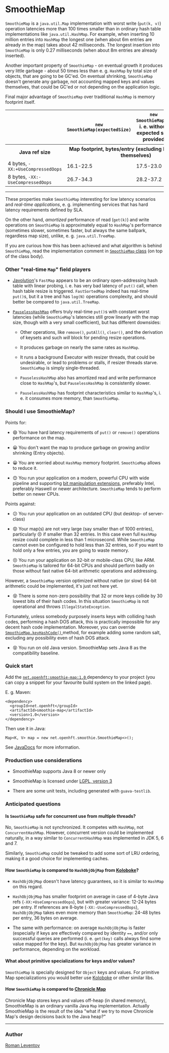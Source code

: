 # SmoothieMap

`SmoothieMap` is a `java.util.Map` implementation with worst write (`put(k, v)`) operation latencies
more than 100 times smaller than in ordinary hash table implementations like `java.util.HashMap`.
For example, when inserting 10 million entries into `HashMap` the longest one (when about 6m
entries are already in the map) takes about 42 milliseconds. The longest insertion into
`SmoothieMap` is only 0.27 milliseconds (when about 8m entries are already inserted).

Another important property of `SmoothieMap` - on eventual growth it produces very little garbage -
about 50 times less than e. g. `HashMap` by total size of objects, that are going to be GC'ed. On
eventual shrinking, `SmoothieMap` doesn't generate any garbage, not accounting mapped keys and
values themselves, that could be GC'ed or not depending on the application logic.

Final major advantage of `SmoothieMap` over traditional `HashMap` is memory footprint itself.

<table>
  <tr>
    <th></th>
    <th><code>new SmoothieMap(expectedSize)</code></th>
    <th><code>new SmoothieMap()</code>, i. e. without expected size provided</th>
    <th><code>HashMap</code>, regardless which constructor called</th>
  </tr>
  <tr>
    <th>Java ref size</th>
    <th colspan=3>Map footprint, bytes/entry (excluding keys and values themselves)</th>
  </tr>
  <tr>
    <td>4 bytes, <code>-XX:+UseCompressedOops</code></td>
    <td>16.1-22.5</td>
    <td>17.5-23.0</td>
    <td>37.3-42.7</td>
  </tr>
  <tr>
    <td>8 bytes, <code>-XX:-UseCompressedOops</code></td>
    <td>26.7-34.3</td>
    <td>28.2-37.2</td>
    <td>58.7-69.3</td>
  </tr>
</table>

<hr>

These properties make `SmoothieMap` interesting for low latency scenarios and *real-time
applications*, e. g. implementing services that has hard latency requirements defined by SLA.

On the other hand, *amortized* performance of read (`get(k)`) and write operations on `SmoothieMap`
is approximately equal to `HashMap`'s performance (sometimes slower, sometimes faster, but always
the same ballpark, regardless map size), unlike, e. g. `java.util.TreeMap`.

If you are curious how this has been achieved and what algorithm is behind `SmoothieMap`, read the
implementation comment in [`SmoothieMap`
class](https://github.com/OpenHFT/SmoothieMap/blob/master/src/main/java/net/openhft/SmoothieMap.java)
(on top of the class body).

### Other "real-time `Map`" field players

 - [Javolution](http://javolution.org/)'s `FastMap` appears to be an ordinary open-addressing hash
 table with linear probing, i. e. has very bad latency of `put()` call, when hash table resize is
 triggered. `FastSortedMap` indeed has real-time `put()`s, but it a tree and has `log(N)` operations
 complexity, and should better be compared to `java.util.TreeMap`.

 - [`PauselessHashMap`](https://github.com/giltene/PauselessHashMap) offers truly real-time `put()`s
   with constant worst latencies (while `SmoothieMap`'s latencies still grow linearly with the map
   size, though with a very small coefficient), but has different downsides:

    - Other operations, like `remove()`, `putAll()`, `clear()`, and the derivation of keysets and
    such *will* block for pending resize operations.

    - It produces garbage on nearly the same rates as `HashMap`.

    - It runs a background Executor with resizer threads, that could be undesirable, or lead to
    problems or stalls, if resizer threads starve. `SmoothieMap` is simply single-threaded.

    - `PauselessHashMap` also has amortized read and write performance close to `HashMap`'s, but
    `PauselessHashMap` is consistently slower.

    - `PauselessHashMap` has footprint characteristics similar to `HashMap`'s, i. e. it consumes
    more memory, than `SmoothieMap`.

### Should I use SmoothieMap?

Points for:

 - :smile: You have hard latency requirements of `put()` or `remove()` operations performance on the
 map.

 - :grinning: You don't want the map to produce garbage on growing and/or shrinking (Entry objects).

 - :grinning: You are worried about `HashMap` memory footprint. `SmoothieMap` allows to reduce it.

 - :blush: You run your application on a modern, powerful CPU with wide pipeline and supporting [bit
 manipulation extensions](https://en.wikipedia.org/wiki/Bit_Manipulation_Instruction_Sets),
 preferably Intel, preferably Haswell or newer architecture. `SmoothieMap` tends to perform better
 on newer CPUs.

Points against:

 - :confused: You run your application on an outdated CPU (but desktop- of server-class)

 - :worried: Your map(s) are not very large (say smaller than of 1000 entries), particularly
 :persevere: if smaller than 32 entries. In this case even full `HashMap` resize could complete in
 less than 1 microsecond. While `SmoothieMap` cannot even be configured to hold less than 32
 entries, so if you want to hold only a few entries, you are going to waste memory.

 - :persevere: You run your application on 32-bit or mobile-class CPU, like ARM. `SmoothieMap` is
 tailored for 64-bit CPUs and should perform badly on those without fast native 64-bit arithmetic
 operations and addressing.
 
 However, a `SmoothieMap` version optimized without native (or slow) 64-bit arithmetic could be
 implemented, it's just not here yet.

 - :dizzy_face: There is some non-zero possibility that 32 or more keys collide by 30 lowest bits of
 their hash codes. In this situation `SmoothieMap` is not operational and throws
 `IllegalStateException`.

 Fortunately, unless somebody purposely inserts keys with colliding hash
 codes, performing a hash DOS attack, this is practically impossible for any decent hash code
 implementation. Moreover, you can override [`SmoothieMap.keyHashCode()`
 ](http://openhft.github.io/SmoothieMap/apidocs/net/openhft/smoothie/SmoothieMap.html#keyHashCode-java.lang.Object-)
 method, for example adding some random salt, excluding any possibility even of hash DOS attack.

 - :dizzy_face: You run on old Java version. SmoothieMap sets Java 8 as the compatibility baseline.

### Quick start

Add the [`net.openhft:smoothie-map:1.0`
](http://search.maven.org/#artifactdetails%7Cnet.openhft%7Csmoothie-map%7C1.0%7Cjar) dependency
to your project (you can copy a snippet for your favourite build system on the linked page).

E. g. Maven:

    <dependency>
      <groupId>net.openhft</groupId>
      <artifactId>smoothie-map</artifactId>
      <version>1.0</version>
    </dependency>

Then use it in Java:

    Map<K, V> map = new net.openhft.smoothie.SmoothieMap<>();

See [JavaDocs](http://openhft.github.io/SmoothieMap/apidocs/net/openhft/smoothie/SmoothieMap.html)
for more information.

### Production use considerations

 - SmoothieMap supports Java 8 or newer only

 - SmoothieMap is licensed under [LGPL, version 3
](https://tldrlegal.com/license/gnu-lesser-general-public-license-v3-(lgpl-3))

 - There are some unit tests, including generated with `guava-testlib`.


### Anticipated questions

#### Is `SmoothieMap` safe for concurrent use from multiple threads?

No, `SmoothieMap` is not synchronized. It competes with `HashMap`, not `ConcurrentHashMap`. However,
concurrent version could be implemented naturally, in a way similar to `ConcurrentHashMap` was
implemented in JDK 5, 6 and 7.

Similarly, `SmoothieMap` could be tweaked to add some sort of LRU ordering, making it a good choice
for implementing caches.

#### How `SmoothieMap` is compared to `HashObjObjMap` from [Koloboke](https://github.com/OpenHFT/Koloboke)?

 - `HashObjObjMap` doesn't have latency guarantees, so it is similar to `HashMap` on this regard.

 - `HashObjObjMap` has smaller footprint on average in case of 4-byte Java refs
 (`-XX:+UseCompressedOops`), but with greater variance: 12-24 bytes per entry. If references are
 8-byte (`-XX:-UseCompressedOops`), `HashObjObjMap` takes even more memory than
 `SmoothieMap`: 24-48 bytes per entry, 36 bytes on average.

 - The same with performance: on average `HashObjObjMap` is faster (especially if
 keys are effectively compared by identity `==`, and/or only successful queries are performed (i. e.
 `get(key)` calls always find some value mapped for the key). But `HashObjObjMap` has greater
 variance in performance, depending on the workload.

#### What about primitive specializations for keys and/or values?

`SmoothieMap` is specially designed for `Object` keys and values. For primitive Map specializations
you would better use [Koloboke](https://github.com/OpenHFT/Koloboke) or other similar libs.

#### How `SmoothieMap` is compared to [Chronicle Map](https://github.com/OpenHFT/Chronicle-Map)

Chronicle Map stores keys and values off-heap (in shared memory), SmoothieMap is an ordinary vanilla
Java `Map` implementation. Actually SmoothieMap is the result of the idea "what if we try to move
Chronicle Map's design decisions back to the Java heap?"

<hr>

### Author

[Roman Leventov](https://github.com/leventov)
